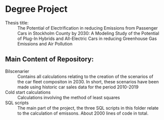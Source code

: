 # Degree Project
<dl>
  <dt>Thesis title:</dt>
  <dd>The Potential of Electrification in reducing Emissions from Passenger Cars in Stockholm County by 2030: A Modeling Study of the Potential of Plug-In Hybrids and All-Electric Cars in reducing Greenhouse Gas Emissions and Air Pollution<dd>
</dl>

## Main Content of Repository:
<dl>
  <dt>Bilscenarier</dt>
  <dd>Contains all calculations relating to the creation of the scenarios of the car fleet compositon in 2030. In short, these scenarios have been made using historic car sales data for the period 2010-2019</dd>
  <dt>Cold start calculations</dt>
  <dd>Calculations involving the method of least squares</dd>
  <dt>SQL scripts</dt>
  <dd>The main part of the project, the three SQL scripts in this folder relate to the calculation of emissons. About 2000 lines of code in total.</dd>
</dl>

